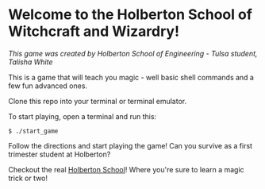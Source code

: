# Welcome to the Holberton School of Witchcraft and Wizardry!

*This game was created by Holberton School of Engineering - Tulsa student, Talisha White*

This is a game that will teach you magic - well basic shell commands and a few fun advanced ones.

Clone this repo into your terminal or terminal emulator. 

To start playing, open a terminal and run this:

```
$ ./start_game
```
Follow the directions and start playing the game! Can you survive as a first trimester student at Holberton?

Checkout the real [Holberton School](https://holbertonschool.com/)! Where you're sure to learn a magic trick or two!